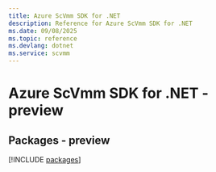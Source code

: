 ```yaml
---
title: Azure ScVmm SDK for .NET
description: Reference for Azure ScVmm SDK for .NET
ms.date: 09/08/2025
ms.topic: reference
ms.devlang: dotnet
ms.service: scvmm
---
```

# Azure ScVmm SDK for .NET - preview
## Packages - preview
[!INCLUDE [packages](scvmm-index.md)]